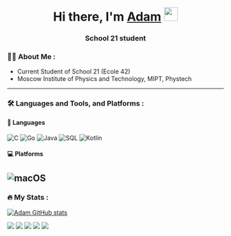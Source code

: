 <h1 align="center">Hi there, I'm <a href="https://github.com/elevante" target="_blank">Adam</a>
<img src="https://github.com/blackcater/blackcater/raw/main/images/Hi.gif" height="32"/></h1>
<h3 align="center">School 21 student</h3>

### 👩‍💻 About Me :

- Current Student of School 21 (Ecole 42)
- Moscow Institute of Physics and Technology, MIPT, Phystech
---

### :hammer_and_wrench: Languages and Tools, and Platforms :
#### :information_desk_person: Languages
![C](https://img.shields.io/badge/c-%2300599C.svg?style=for-the-badge&logo=c&logoColor=white) ![Go](https://img.shields.io/badge/Go-00ADD8?style=for-the-badge&logo=go&logoColor=white) ![Java](https://img.shields.io/badge/java-%23ED8B00.svg?style=for-the-badge&logo=java&logoColor=white) ![SQL](https://img.shields.io/badge/-SQL-090909?style=for-the-badge&logo=sql&logoColor=white) ![Kotlin](https://img.shields.io/badge/kotlin-%237F52FF.svg?style=for-the-badge&logo=kotlin&logoColor=white) 


#### :computer: Platforms
![macOS](https://img.shields.io/badge/mac%20os-000000?style=for-the-badge&logo=macos&logoColor=F0F0F0) 
---

### :fire: My Stats :
[![Adam GitHub stats](https://github-readme-stats.vercel.app/api?username=elevante)](https://github.com/elevante/github-readme-stats)</br>

![](http://github-profile-summary-cards.vercel.app/api/cards/profile-details?username=elevante&theme=github)
![](http://github-profile-summary-cards.vercel.app/api/cards/repos-per-language?username=elevante&theme=github)
![](http://github-profile-summary-cards.vercel.app/api/cards/most-commit-language?username=elevante&theme=github)
![](http://github-profile-summary-cards.vercel.app/api/cards/stats?username=elevante&theme=github)
![](http://github-profile-summary-cards.vercel.app/api/cards/productive-time?username=elevante&theme=github&utcOffset=3)
